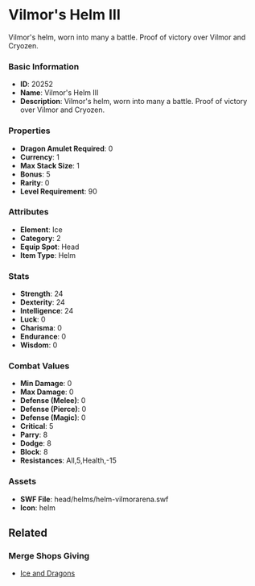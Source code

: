 # Vilmor's Helm III

Vilmor's helm, worn into many a battle. Proof of victory over Vilmor and Cryozen.

### Basic Information

- **ID**: 20252
- **Name**: Vilmor&#039;s Helm III
- **Description**: Vilmor&#039;s helm, worn into many a battle. Proof of victory over Vilmor and Cryozen.

### Properties

- **Dragon Amulet Required**: 0
- **Currency**: 1
- **Max Stack Size**: 1
- **Bonus**: 5
- **Rarity**: 0
- **Level Requirement**: 90

### Attributes

- **Element**: Ice
- **Category**: 2
- **Equip Spot**: Head
- **Item Type**: Helm

### Stats

- **Strength**: 24
- **Dexterity**: 24
- **Intelligence**: 24
- **Luck**: 0
- **Charisma**: 0
- **Endurance**: 0
- **Wisdom**: 0

### Combat Values

- **Min Damage**: 0
- **Max Damage**: 0
- **Defense (Melee)**: 0
- **Defense (Pierce)**: 0
- **Defense (Magic)**: 0
- **Critical**: 5
- **Parry**: 8
- **Dodge**: 8
- **Block**: 8
- **Resistances**: All,5,Health,-15

### Assets

- **SWF File**: head/helms/helm-vilmorarena.swf
- **Icon**: helm

## Related

### Merge Shops Giving

- [Ice and Dragons](../merge-shops/344-ice-and-dragons.md)

